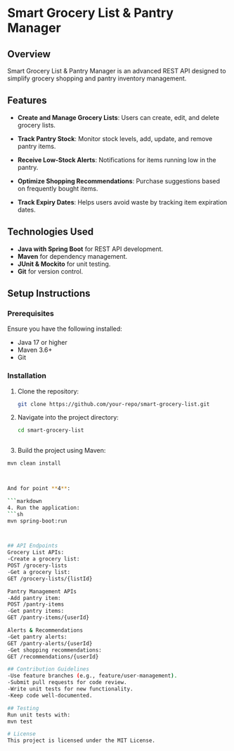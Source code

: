 # Smart Grocery List & Pantry Manager

## Overview
Smart Grocery List & Pantry Manager is an advanced REST API designed to simplify grocery shopping and pantry inventory management.

## Features

- **Create and Manage Grocery Lists**: Users can create, edit, and delete grocery lists.

- **Track Pantry Stock**: Monitor stock levels, add, update, and remove pantry items.

- **Receive Low-Stock Alerts**: Notifications for items running low in the pantry.

- **Optimize Shopping Recommendations**: Purchase suggestions based on frequently bought items.

- **Track Expiry Dates**: Helps users avoid waste by tracking item expiration dates.

## Technologies Used

- **Java with Spring Boot** for REST API development.
- **Maven** for dependency management.
- **JUnit & Mockito** for unit testing.
- **Git** for version control.

## Setup Instructions

### Prerequisites

Ensure you have the following installed:

- Java 17 or higher
- Maven 3.6+
- Git

### Installation

1. Clone the repository:  
   ```sh
   git clone https://github.com/your-repo/smart-grocery-list.git

2. Navigate into the project directory:  
   ```sh
   cd smart-grocery-list
 
  3. Build the project using Maven:  
   ```sh
   mvn clean install



And for point **4**:

```markdown
4. Run the application:  
   ```sh
   mvn spring-boot:run



## API Endpoints
Grocery List APIs:
-Create a grocery list:
POST /grocery-lists
-Get a grocery list:
GET /grocery-lists/{listId}

Pantry Management APIs
-Add pantry item:
POST /pantry-items
-Get pantry items:
GET /pantry-items/{userId}

 Alerts & Recommendations
-Get pantry alerts:
GET /pantry-alerts/{userId}
-Get shopping recommendations:
GET /recommendations/{userId}

## Contribution Guidelines
-Use feature branches (e.g., feature/user-management).
-Submit pull requests for code review.
-Write unit tests for new functionality.
-Keep code well-documented.

## Testing
Run unit tests with:
mvn test

# License
This project is licensed under the MIT License.




